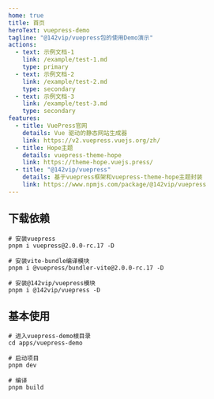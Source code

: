 ```yaml
---
home: true
title: 首页
heroText: vuepress-demo
tagline: "@142vip/vuepress包的使用Demo演示"
actions:
  - text: 示例文档-1
    link: /example/test-1.md
    type: primary
  - text: 示例文档-2
    link: /example/test-2.md
    type: secondary
  - text: 示例文档-3
    link: /example/test-3.md
    type: secondary
features:
  - title: VuePress官网
    details: Vue 驱动的静态网站生成器
    link: https://v2.vuepress.vuejs.org/zh/
  - title: Hope主题
    details: vuepress-theme-hope
    link: https://theme-hope.vuejs.press/
  - title: "@142vip/vuepress"
    details: 基于vuepress框架和vuepress-theme-hope主题封装
    link: https://www.npmjs.com/package/@142vip/vuepress
---
```


## 下载依赖

```bash:no-line-numbers
# 安装vuepress
pnpm i vuepress@2.0.0-rc.17 -D

# 安装vite-bundle编译模块
pnpm i @vuepress/bundler-vite@2.0.0-rc.17 -D

# 安装@142vip/vuepress模块
pnpm i @142vip/vuepress -D
```

## 基本使用

```bash:no-line-numbers
# 进入vuepress-demo根目录
cd apps/vuepress-demo

# 启动项目
pnpm dev

# 编译
pnpm build
```
